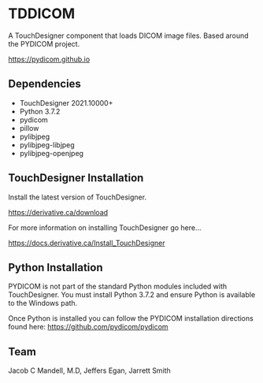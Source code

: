# TDDICOM
A TouchDesigner component that loads DICOM image files. Based around the PYDICOM project.

https://pydicom.github.io

## Dependencies

* TouchDesigner 2021.10000+ 
* Python 3.7.2
* pydicom
* pillow
* pylibjpeg
* pylibjpeg-libjpeg
* pylibjpeg-openjpeg

## TouchDesigner Installation

Install the latest version of TouchDesigner.

https://derivative.ca/download

For more information on installing TouchDesigner go here...

https://docs.derivative.ca/Install_TouchDesigner

## Python Installation

PYDICOM is not part of the standard Python modules included with TouchDesigner. You must install Python 3.7.2 and ensure Python is available to the Windows path.

Once Python is installed you can follow the PYDICOM installation directions found here: https://github.com/pydicom/pydicom

## Team
Jacob C Mandell, M.D, Jeffers Egan, Jarrett Smith



